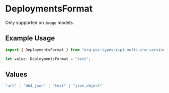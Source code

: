 # DeploymentsFormat

Only supported on `image` models.

## Example Usage

```typescript
import { DeploymentsFormat } from "orq-poc-typescript-multi-env-version/models/operations";

let value: DeploymentsFormat = "text";
```

## Values

```typescript
"url" | "b64_json" | "text" | "json_object"
```